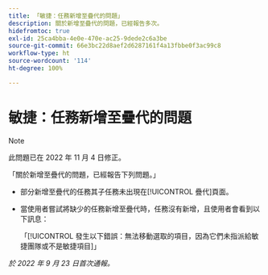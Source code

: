 ```yaml
---
title: 「敏捷：任務新增至疊代的問題」
description: 關於新增至疊代的問題，已經報告多次。
hidefromtoc: true
exl-id: 25ca4bba-4e0e-470e-ac25-9dede2c6a3be
source-git-commit: 66e3bc22d8aef2d6287161f4a13fbbe0f3ac99c8
workflow-type: ht
source-wordcount: '114'
ht-degree: 100%

---
```


# 敏捷：任務新增至疊代的問題

>[!NOTE]
>
>此問題已在 2022 年 11 月 4 日修正。

「關於新增至疊代的問題，已經報告下列問題。」

* 部分新增至疊代的任務其子任務未出現在[!UICONTROL 疊代]頁面。
* 當使用者嘗試將缺少的任務新增至疊代時，任務沒有新增，且使用者會看到以下訊息：

   「[!UICONTROL 發生以下錯誤：無法移動選取的項目，因為它們未指派給敏捷團隊或不是敏捷項目]」

_於 2022 年 9 月 23 日首次通報。_
